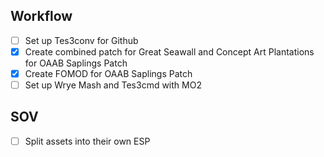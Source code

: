 ## Workflow

- [ ] Set up Tes3conv for Github
- [x] Create combined patch for Great Seawall and Concept Art Plantations for OAAB Saplings Patch
- [x] Create FOMOD for OAAB Saplings Patch
- [ ] Set up Wrye Mash and Tes3cmd with MO2

## SOV

- [ ] Split assets into their own ESP